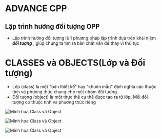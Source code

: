 # ADVANCE CPP
## Lập trình hướng đối tượng OPP
- Lập trình hướng đối tượng là 1 phương pháp lập trình dựa trên khái niệm ***đối tượng*** , giúp chúng ta tìm ra bản chất vấn đề thay vì thủ tục 
# CLASSES và OBJECTS(Lớp và Đối tượng)
- Lớp (class) là một "bản thiết kế" hay "khuôn mẫu" định nghĩa các thuộc tính và phương thức chung cho một nhóm đối tượng 
- Đối tượng (object) là một thực thể cụ thể được tạo ra từ lớp. Mỗi đối tượng có thuộc tính và phương thức riêng 

![Minh họa Class và Object](ADVANCE-C-/ADVANCE-C-/image/class.png)

![Minh họa Class và Object](../image/class.png)

![Minh họa Class và Object](image/class.jpg)

